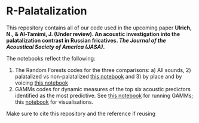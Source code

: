 # R-Palatalization

This repository contains all of our code used in the upcoming paper **Ulrich, N., & Al-Tamimi, J. (Under review). An acoustic investigation into the palatalization contrast in Russian fricatives. *The Journal of the Acoustical Society of America (JASA)*.**

The notebooks reflect the following:

1. The Random Forests codes for the three comparisons: a) All sounds, 2) palatalized vs non-palatalized [this notebook]([https://jalalal-tamimi.github.io/R-Palatalization/Palatalisation_RF_Short.nb.html) and 3) by place and by voicing [this notebook](https://jalalal-tamimi.github.io/R-Palatalization/Palatalisation_RF_binary.nb.html)
2. GAMMs codes for dynamic measures of the top six acoustic predictors identified as the most predictive. See [this notebook](https://jalalal-tamimi.github.io/R-Palatalization/Palatalisation_GAMMs.nb.html) for running GAMMs; this [notebook](https://jalalal-tamimi.github.io/R-Palatalization/Palatalisation_GAMMs_Visualisations.nb.html) for visualisations.

Make sure to cite this repository and the reference if reusing
